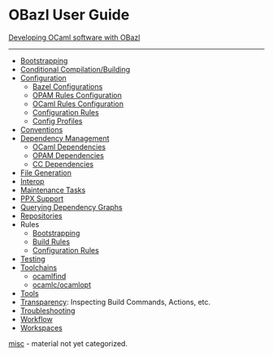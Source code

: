 OBazl User Guide
================

[Developing OCaml software with OBazl](development.md)

------------------------------------------------------------------------

-   [Bootstrapping](bootstrap.md)
-   [Conditional Compilation/Building]()
-   [Configuration](configuration.md)
    -   [Bazel Configurations](configuration.md#bazel)
    -   [OPAM Rules Configuration](configuration.md#opamconfig)
    -   [OCaml Rules Configuration](configuration.md#ocamlconfig)
    -   [Configuration Rules](configrules.md)
    -   [Config Profiles](configprofiles.md)
-   [Conventions](conventions.md)
-   [Dependency Management](depmgmt.md)
    -   [OCaml Dependencies](dependencies_ocaml.md)
    -   [OPAM Dependencies](dependencies_opam.md)
    -   [CC Dependencies](dependencies_cc.md)
-   [File Generation](filegen.md)
-   [Interop](interop.md)
-   [Maintenance Tasks](maintenance.md)
-   [PPX Support](ppx.md)
-   [Querying Dependency Graphs](querying.md)
-   [Repositories](workspaces.md)
-   Rules
    -   [Bootstrapping](bootstrap.md#rules)
    -   [Build Rules](build_rules.md)
    -   [Configuration Rules](configrules.md)
-   [Testing](testing.md)
-   [Toolchains](toolchains.md)
    -   [ocamlfind](toochains.md#ocamlfind)
    -   [ocamlc/ocamlopt](toochains.md#ocamlc)
-   [Tools](tools.md)
-   [Transparency](transparency.md): Inspecting Build Commands, Actions,
    etc.
-   [Troubleshooting](troubleshooting.md)
-   [Workflow](workflow.md)
-   [Workspaces](workspaces.md)

[misc](misc.md) - material not yet categorized.
